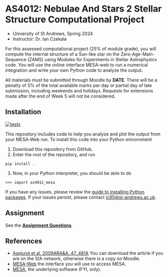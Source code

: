 # AS4012: Nebulae And Stars 2 Stellar Structure Computational Project
* University of St Andrews, Spring 2024
* Instructor: Dr. Ian Czekala

For this assessed computational project (25% of module grade), you will compute the internal structure of a Sun-like star on the Zero-Age-Main-Sequence (ZAMS) using Modules for Experiments in Stellar Astrophysics code. You will use the online interface MESA-web to run a numerical integration and write your own Python code to analyze the output.


All materials must be submitted through Moodle by **DATE**. There will be a penalty of 5% of the total available marks per day or partial day of late submission, including weekends and holidays. Requests for extensions made after the end of Week 5 will not be considered.

## Installation

[![tests](https://github.com/iancze/AS4012-MESA/actions/workflows/tests.yml/badge.svg)](https://github.com/iancze/AS4012-MESA/actions/workflows/tests.yml)

This repository includes code to help you analyze and plot the output from your MESA-Web run. To install this code into your Python enivornment

1. Download this repository from GitHub.
2. Enter the root of the repository, and run 
```
pip install .
```
3. Now, in your Python interpreter, you should be able to do
```
>>> import as4012_mesa
```
If you have any issues, please review the [guide to installing Python packages](https://packaging.python.org/en/latest/tutorials/installing-packages/). If your issues persist, please contact <ic95@st-andrews.ac.uk>.


## Assignment

See the [**Assignment Questions**](doc/assignment.md).


## References

* [Asplund et al. 2009ARA&A..47..481A](https://ui.adsabs.harvard.edu/abs/2009ARA%26A..47..481A/abstract) You can download the article if you are on the StA network, otherwise there is a copy on Moodle.  
* [MESA-Web](http://user.astro.wisc.edu/~townsend/static.php?ref=mesa-web) the interface you will use to access MESA.
* [MESA](https://docs.mesastar.org/en/release-r23.05.1/), the underlying software (FYI, only).
